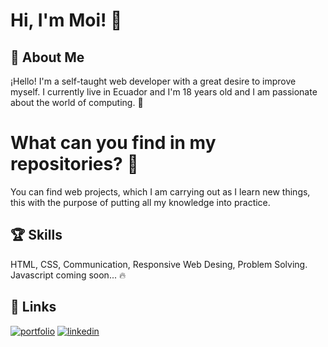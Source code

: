

# Hi, I'm Moi! 👋

## 🚀 About Me 
¡Hello! I'm a self-taught web developer with a great desire to improve myself. I currently live in Ecuador and I'm 18 years old and I am passionate about the world of computing. 🌟

# What can you find in my repositories? 👀
You can find web projects, which I am carrying out as I learn new things, this with the purpose of putting all my knowledge into practice.



## 🏆 Skills
HTML, CSS, Communication, Responsive Web Desing, Problem Solving.
Javascript coming soon... 🔥

## 🔗 Links
[![portfolio](https://img.shields.io/badge/my_portfolio-000?style=for-the-badge&logo=ko-fi&logoColor=white)](https://github.com/sitesafemoi)
[![linkedin](https://img.shields.io/badge/linkedin-0A66C2?style=for-the-badge&logo=linkedin&logoColor=white)](https://www.linkedin.com/in/mois%C3%A9s-nicolas-1493192b5?utm_source=share&utm_campaign=share_via&utm_content=profile&utm_medium=android_app
)




<!---
sitesafemoi/sitesafemoi is a ✨ special ✨ repository because its `README.md` (this file) appears on your GitHub profile.
You can click the Preview link to take a look at your changes.
--->
